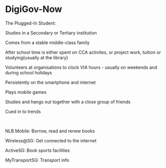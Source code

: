 # DigiGov-Now

The Plugged-In Student:

Studies in a Secondary or Tertiary institution

Comes from a stable middle-class family

After school time is either spent on CCA activites, or project work, tuition or studying(usually at the library)

Volunteers at organisations to clock VIA hours - usually on weekends and during school holidays

Persistently on the smartphone and internet

Plays mobile games

Studies and hangs out together with a close group of friends

Cued in to trends

<br/>

NLB Mobile: Borrow, read and renew books

Wireless@SG: Get connected to the internet

ActiveSG: Book sports facilities

MyTransportSG: Transport info



